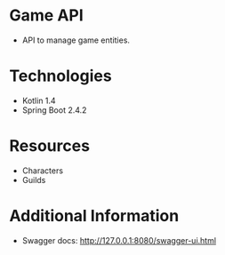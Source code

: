 # Game API
- API to manage game entities.

# Technologies
- Kotlin 1.4
- Spring Boot 2.4.2

# Resources
- Characters
- Guilds

# Additional Information
- Swagger docs: http://127.0.0.1:8080/swagger-ui.html
